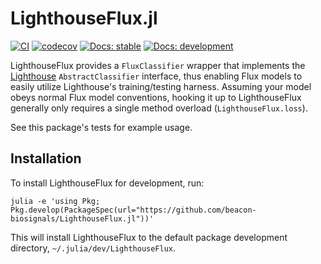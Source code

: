 # LighthouseFlux.jl

[![CI](https://github.com/beacon-biosignals/LighthouseFlux.jl/actions/workflows/CI.yml/badge.svg)](https://github.com/beacon-biosignals/LighthouseFlux.jl/actions/workflows/CI.yml)
[![codecov](https://codecov.io/gh/beacon-biosignals/LighthouseFlux.jl/branch/master/graph/badge.svg?token=aOni8ATb88)](https://codecov.io/gh/beacon-biosignals/LighthouseFlux.jl)
[![Docs: stable](https://img.shields.io/badge/docs-stable-blue.svg)](https://beacon-biosignals.github.io/LighthouseFlux.jl/stable)
[![Docs: development](https://img.shields.io/badge/docs-dev-blue.svg)](https://beacon-biosignals.github.io/LighthouseFlux.jl/dev)


LighthouseFlux provides a `FluxClassifier` wrapper that implements the [Lighthouse](https://github.com/beacon-biosignals/Lighthouse.jl) `AbstractClassifier` interface, thus enabling Flux models to easily utilize Lighthouse's training/testing harness. Assuming your model obeys normal Flux model conventions, hooking it up to LighthouseFlux generally only requires a single method overload (`LighthouseFlux.loss`).

See this package's tests for example usage.

## Installation

To install LighthouseFlux for development, run:

```
julia -e 'using Pkg; Pkg.develop(PackageSpec(url="https://github.com/beacon-biosignals/LighthouseFlux.jl"))'
```

This will install LighthouseFlux to the default package development directory, `~/.julia/dev/LighthouseFlux`.
